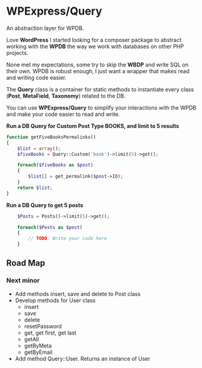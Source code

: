 # WPExpress/Query

An abstraction layer for WPDB.

Love **WordPress** I started looking for a composer package to abstract working with the **WPDB** the way we work with databases on other PHP projects. 

None met my expectations, some try to skip the **WBDP** and write SQL on their own. WPDB is robust enough, I just want a wrapper that makes read and writing code easier.
 

The **Query** class is a container for static methods to instantiate every class (**Post**, **MetaField**, **Taxonomy**) related to the DB. 


You can use **WPExpress/Query** to simplify your interactions with the WPDB and make your code easier to read and write.

**Run a DB Query for Custom Post Type BOOKS, and limit to 5 results**

```php
function getFiveBooksPermalinks()
{
    $list = array();
    $fiveBooks = Query::Custom('book')->limit(5)->get();

    foreach($fiveBooks as $post)
    {
        $list[] = get_permalink($post->ID);
    }
    return $list;
}
```


**Run a DB Query to get 5 posts**

```php
    $Posts = Posts()->limit(5)->get();

    foreach($Posts as $post)
    {
        // TODO: Write your code here
    }
```


## Road Map

### Next minor 
- Add methods insert, save and delete to Post class
- Develop methods for User class
    - insert
    - save
    - delete
    - resetPassword
    - get, get first, get last
    - getAll
    - getByMeta
    - getByEmail
- Add method Query::User. Returns an instance of User



